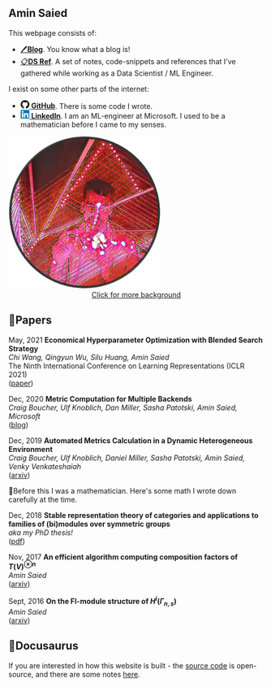 ## Amin Saied

<div className="row">

<div className="col col--7">

This webpage consists of:

- [🖊️**Blog**](/blog). You know what a blog is!
- [📋**DS Ref**](/docs/dsref). A set of notes, code-snippets and references
    that I've gathered while working as a Data Scientist / ML Engineer.

I exist on some other parts of the internet:

- <a href="https://github.com/aminsaied/"><img src="/img/icons/github.png" width="17"/> <b>GitHub</b></a>.
    There is some code I wrote.
- <a href="https://www.linkedin.com/in/amin-saied/"><img src="/img/icons/linkedin.svg" width="17"/> <b>LinkedIn</b></a>.
    I am an ML-engineer at Microsoft. I used to be a mathematician before I came to my
    senses.

</div>

<div className="col  col--4">
<img src="/img/logo.svg" alt="Me" width="300" /><br/>
<center>
<a href="https://avatars.githubusercontent.com/u/13423197?v=4">Click for more background</a>
</center>
</div>

</div>

<!-- ## 🔍About

I am an ML Engineer at Microsoft. My focus is on large-scale language modeling.

I used to be a mathematician before I came to my senses. This is the
[webpage](https://aminsaied.github.io/phd/) I used back then. -->


## 📑Papers

May, 2021 **Economical Hyperparameter Optimization with Blended Search Strategy**  
_Chi Wang, Qingyun Wu, Silu Huang, Amin Saied_  
The Ninth International Conference on Learning Representations (ICLR 2021)  
([paper](https://openreview.net/pdf?id=VbLH04pRA3))

Dec, 2020 **Metric Computation for Multiple Backends**  
_Craig Boucher, Ulf Knoblich, Dan Miller, Sasha Patotski, Amin Saied, Microsoft_  
([blog](https://www.microsoft.com/en-us/research/group/experimentation-platform-exp/articles/metric-computation-for-multiple-backends/))

Dec, 2019 **Automated Metrics Calculation in a Dynamic Heterogeneous Environment**  
_Craig Boucher, Ulf Knoblich, Daniel Miller, Sasha Patotski, Amin Saied, Venky Venkateshaiah_  
([arxiv](https://arxiv.org/abs/1912.00913))

🦖Before this I was a mathematician. Here's some math I wrote down carefully at the time.

Dec, 2018 **Stable representation theory of categories and applications to families of (bi)modules over symmetric groups**  
_aka my PhD thesis!_  
([pdf](https://core.ac.uk/download/pdf/196232395.pdf))

Nov, 2017 **An efficient algorithm computing composition factors of $T(V)^{\otimes n}$**  
_Amin Saied_  
([arxiv](https://arxiv.org/abs/1711.04326))

Sept, 2016 **On the FI-module structure of $H^i(\Gamma_{n,s})$**  
_Amin Saied_  
([arxiv](http://arxiv.org/abs/1506.05861))

## 🦖Docusaurus

If you are interested in how this website is built - the
[source code](https://github.com/aminsaied/aminsaied.github.io) is open-source, and
there are some notes [here](/docs/dsref/docusaurus).